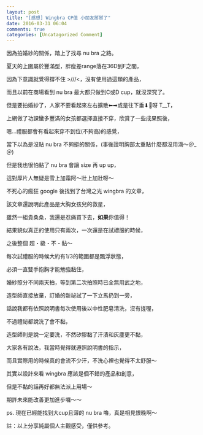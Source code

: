 ```yaml
---
layout: post
title: "[感想] Wingbra CP值 小朋友掰掰了"
date: 2016-03-31 06:04
comments: true
categories: [Uncatagorized Comment]
---
```


因為拍婚紗的關係，踏上了找尋 nu bra 之路。

夏天的上圍屬於豐滿型，胖瘦差range落在36D到F之間，

因為下意識就覺得撐不住 >///<，沒有使用過這類的產品，

而且以前在商場看到 nu bra 最大都只做到C或D cup，就沒深究了。

但是要拍婚紗了，人家不要看起來左右擴散⬅︎➡︎或是往下垂⬇︎呀 T__T，

上網做了功課蠻多豐滿的女孩都選擇直接不穿，欣賞了一些成果照後，

嗯...禮服都會有看起來穿不到位(不夠高)的感覺，

當下以為是沒貼 nu bra 不夠挺的關係，(事後證明胸部太重貼什麼都沒用滴～＠_＠)

但是我也很怕黏了 nu bra 會讓 size 再 up up，

這對厚片人無疑是雪上加霜阿～壯上加壯呀～

不死心的瘋狂 google 後找到了台灣之光 wingbra 的文章，

該文章還說明此產品是大胸女孩兒的救星，

雖然一組貴桑桑，我還是忍痛買下去，**如果**你值得！

結果貌似真正的使用只有兩次，一次還是在試禮服的時候，

之後整個 超・級・不・黏～

每次試禮服的時候大約有1/3的範圍都是飄浮狀態，

必須一直雙手抱胸才能勉強黏住，

婚紗照分不同兩天拍，等到第二次拍照時已全無用武之地，

造型師直接放棄，訂婚的新祕試了一下立馬扔到一旁，

話說我都有依照說明書每次使用後以中性肥皂清洗，沒有搓喔，

不過禮祕都說洗了會不黏，

造型師則是說一定要洗，不然矽膠黏了汗漬和灰塵更不黏，

大家各有說法，我當時覺得就遵照說明書的指示，

而且實際用的時候真的會流不少汗，不洗心裡也覺得不太舒服～

其實以設計來看 wingbra 應該是個不錯的產品和創意，

但是不黏的話再好都無法派上用場～

期許未來能改善更加進步囉～～

ps. 現在已經能找到大cup且薄的 nu bra 嚕，真是相見恨晚啊～

註：以上分享純屬個人主觀感受，僅供參考。






